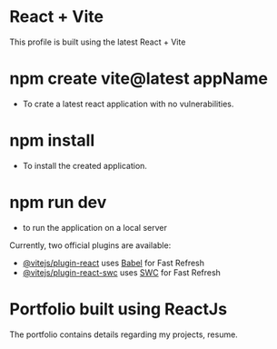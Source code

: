 # React + Vite

This profile is built using the latest React + Vite

# npm create vite@latest appName
- To crate a latest react application with no vulnerabilities.

# npm install
- To install the created application.

# npm run dev
- to run the application on a local server

Currently, two official plugins are available:

- [@vitejs/plugin-react](https://github.com/vitejs/vite-plugin-react/blob/main/packages/plugin-react/README.md) uses [Babel](https://babeljs.io/) for Fast Refresh
- [@vitejs/plugin-react-swc](https://github.com/vitejs/vite-plugin-react-swc) uses [SWC](https://swc.rs/) for Fast Refresh

# Portfolio built using ReactJs

The portfolio contains details regarding my projects, resume.

